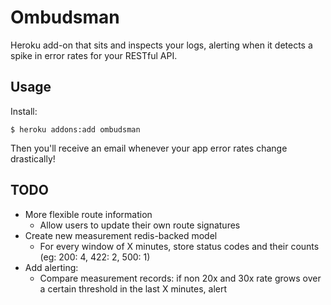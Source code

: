 # Ombudsman

Heroku add-on that sits and inspects your logs, alerting when it detects a spike in error rates for your RESTful API.

## Usage

Install:

```
$ heroku addons:add ombudsman
```

Then you'll receive an email whenever your app error rates change drastically!


## TODO

- More flexible route information
  - Allow users to update their own route signatures
- Create new measurement redis-backed model
  - For every window of X minutes, store status codes and their counts (eg: 200: 4, 422: 2, 500: 1)
- Add alerting:
  - Compare measurement records: if non 20x and 30x rate grows over a certain threshold in the last X minutes, alert